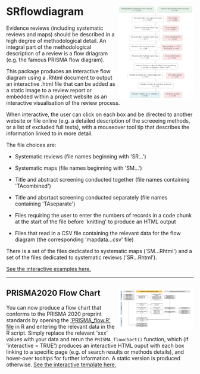 # SRflowdiagram <img src="SRflowdiagram.png" align="right" width="40%" height="40%" />

Evidence reviews (including systematic reviews and maps) should be described in a high degree of methodological detail. An integral part of the methodological description of a review is a flow driagram (e.g. the famous PRISMA flow diagram). 

This package produces an interactive flow diagram using a .Rhtml document to output an interactive .html file that can be added as a static image to a review report or embedded within a project website as an interactive visualisation of the review process. 

When interactive, the user can click on each box and be directed to another website or file online (e.g. a detailed description of the screeeing methods, or a list of excluded full texts), with a mouseover tool tip that describes the information linked to in more detail. 

The file choices are:

* Systematic reviews (file names beginning with 'SR...')
* Systematic maps (file names beginning with 'SM...')

* Title and abstract screening conducted together (file names containing 'TAcombined')
* Title and absrtact screening conducted separately (file names containing 'TAseparate')

* Files requiring the user to enter the numbers of records in a code chunk at the start of the file before 'knitting' to produce an HTML output
* Files that read in a CSV file containing the relevant data for the flow diagram (the corresponding 'mapdata...csv' file)

There is a set of the files dedicated to systematic maps ('SM...Rhtml') and a set of the files dedicated to systematic reviews ('SR...Rhtml').

<a href="https://srflowdiagram.github.io/" target="_blank">See the interactive examples here.</a>

---
## PRISMA2020 Flow Chart <img src="PRISMA.png" align="right" width="40%" height="40%" />

You can now produce a flow chart that conforms to the PRISMA 2020 preprint standards by opening the <a href="https://github.com/nealhaddaway/SRflowdiagram/blob/main/R/PRISMA_flow.R" target="_blank">'PRISMA_flow.R' file</a> in R and entering the relevant data in the R script. Simply replace the relevant 'xxx' values with your data and rerun the `PRISMA_flowchart()` function, which (if 'interactive = TRUE') produces an interactive HTML ouput with each box linking to a specific page (e.g. of search results or methods details), and hover-over tooltips for further information. A static version is produced otherwise. <a href="https://srflowdiagram.github.io/template.html" target="_blank">See the interactive template here.</a>
